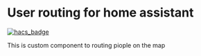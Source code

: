 # User routing for home assistant

[![hacs_badge](https://img.shields.io/badge/HACS-Custom-orange.svg)](https://github.com/custom-components/hacs)

This is custom component to routing piople on the map
